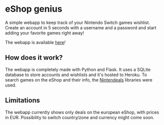 # eShop genius

A simple webapp to keep track of your Nintendo Switch games wishlist. Create an account in 5 seconds with a username and
a password and start adding your favorite games right away!

The webapp is available [here](https://eshop-genius.herokuapp.com)*!*

## How does it work?

The webapp is completely made with Python and Flask. It uses a SQLite database to store accounts and wishlists and it's
hosted to Heroku. To search games on the eShop and their info, the [Nintendeals](https://pypi.org/project/nintendeals/)
libraries were used.

## Limitations

The webapp currently shows only deals on the european eShop, with prices in EUR. Possibility to switch country/zone
and currency might come soon.
